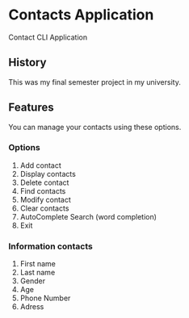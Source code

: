 # Contacts Application
Contact CLI Application

## History
This was my final semester project in my university.

## Features
You can manage your contacts using these options.

### Options
1. Add contact
2. Display contacts
3. Delete contact
4. Find contacts
5. Modify contact
6. Clear contacts
7. AutoComplete Search (word completion)
0. Exit

### Information contacts
1. First name
2. Last name
3. Gender
4. Age
5. Phone Number
6. Adress

